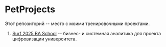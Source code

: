 # PetProjects
 
Этот репозиторий -- место с моими тренировочными проектами. 

1. [Surf 2025 BA School](https://github.com/beswalod/PetProjects/tree/main/Surf%202025%20BA%20School) -- бизнес- и системная аналитика для проекта цифровизации университета.
